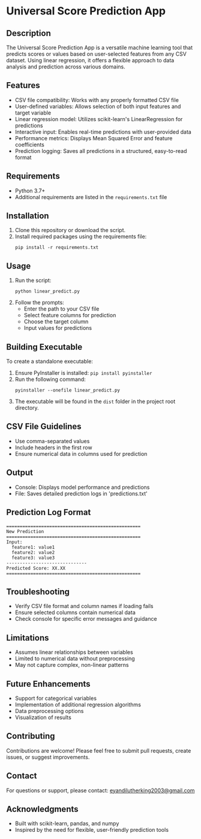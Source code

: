 # Universal Score Prediction App

## Description
The Universal Score Prediction App is a versatile machine learning tool that predicts scores or values based on user-selected features from any CSV dataset. Using linear regression, it offers a flexible approach to data analysis and prediction across various domains.

## Features
- CSV file compatibility: Works with any properly formatted CSV file
- User-defined variables: Allows selection of both input features and target variable
- Linear regression model: Utilizes scikit-learn's LinearRegression for predictions
- Interactive input: Enables real-time predictions with user-provided data
- Performance metrics: Displays Mean Squared Error and feature coefficients
- Prediction logging: Saves all predictions in a structured, easy-to-read format

## Requirements
- Python 3.7+
- Additional requirements are listed in the `requirements.txt` file

## Installation
1. Clone this repository or download the script.
2. Install required packages using the requirements file:
   ```
   pip install -r requirements.txt
   ```

## Usage
1. Run the script:
   ```
   python linear_predict.py
   ```
2. Follow the prompts:
   - Enter the path to your CSV file
   - Select feature columns for prediction
   - Choose the target column
   - Input values for predictions

## Building Executable
To create a standalone executable:
1. Ensure PyInstaller is installed: `pip install pyinstaller`
2. Run the following command:
   ```
   pyinstaller --onefile linear_predict.py
   ```
3. The executable will be found in the `dist` folder in the project root directory.

## CSV File Guidelines
- Use comma-separated values
- Include headers in the first row
- Ensure numerical data in columns used for prediction

## Output
- Console: Displays model performance and predictions
- File: Saves detailed prediction logs in 'predictions.txt'

## Prediction Log Format
```
==================================================
New Prediction
==================================================
Input:
  feature1: value1
  feature2: value2
  feature3: value3
------------------------------
Predicted Score: XX.XX
==================================================
```

## Troubleshooting
- Verify CSV file format and column names if loading fails
- Ensure selected columns contain numerical data
- Check console for specific error messages and guidance

## Limitations
- Assumes linear relationships between variables
- Limited to numerical data without preprocessing
- May not capture complex, non-linear patterns

## Future Enhancements
- Support for categorical variables
- Implementation of additional regression algorithms
- Data preprocessing options
- Visualization of results

## Contributing
Contributions are welcome! Please feel free to submit pull requests, create issues, or suggest improvements.

## Contact
For questions or support, please contact: eyandilutherking2003@gmail.com

## Acknowledgments
- Built with scikit-learn, pandas, and numpy
- Inspired by the need for flexible, user-friendly prediction tools